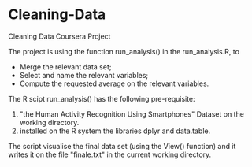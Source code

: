 # Cleaning-Data
Cleaning Data Coursera Project  

The project is using the function run_analysis() in the run_analysis.R, to 
* Merge the relevant data set;
* Select and name the relevant variables;
* Compute the requested average on the relevant variables.

The R scipt run_analysis() has the following pre-requisite:

1. "the Human Activity Recognition Using Smartphones" Dataset on the working directory.
2. installed on the R system the libraries dplyr and data.table.

The script visualise the final data set (using the View() function) 
and it writes it on the file "finale.txt" in the current working directory.
